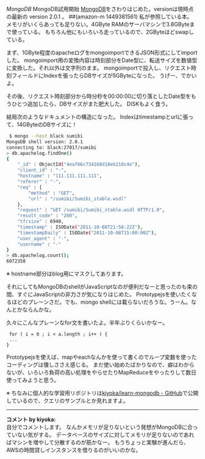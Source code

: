 *MongoDB* MongoDB試用開始
[MongoDB](http://www.mongodb.org/)をさわりはじめた。versionは現時点の最新の version 2.0.1 。
##(amazon-m 1449381561) 私が参照している本。
メモリがいくらあっても足りない。4GByte RAMのサーバマシンで3.8GByteまで使っている。
もちろん他にもいろいろ走っているので、2GByteほどswapしている。

まず、1GByte程度のapacheログをmongoimportできるJSON形式にしてimportした。
mongoimport用の変換内容は時刻部分をDate型に、転送サイズを数値型に変換した。それ以外は文字列のまま。
mongoimportで投入し、リクエスト時刻フィールドにIndexを張ったらDBサイズが5GByteになった。
うげー、でかいよ。

その後、リクエスト時刻部分から時分秒を00:00:00に切り落としたDate型をもうひとつ追加したら、DBサイズがまた肥大した。
DISKもよく食う。

結局次のようなドキュメントの構造になった。
Indexはtimestampとurlに張って、14GByteのDBサイズに！

```bash
 $ mongo --host black sumibi
MongoDB shell version: 2.0.1
connecting to: black:27017/sumibi
> db.apachelog.findOne()
{
	"_id" : ObjectId("4eaf66c734168d18eb210c4e"),
	"client_id" : "-",
	"hostname" : "111.111.111.111",
	"referer" : "-",
	"req" : {
		"method" : "GET",
		"url" : "/sumibi/Sumibi_stable.wsdl"
	},
	"request" : "GET /sumibi/Sumibi_stable.wsdl HTTP/1.0",
	"result_code" : "200",
	"tfrsize" : 6940,
	"timestamp" : ISODate("2011-10-08T21:56:22Z"),
	"timestampDaily" : ISODate("2011-10-08T15:00:00Z"),
	"user_agent" : "-",
	"username" : "-"
}
> db.apachelog.count();
6072350
```
 ※ hostname部分はblog用にマスクしてあります。

それにしてもMongoDBのshellがJavaScriptなのが便利だなーと思ったのも束の間、すぐにJavaScriptの非力さが気になりはじめた。
Prototypejsを使いたくなるほどのプレーンさだ。でも、mongo shellには載らないだろうな。うーん。なんとかならんかな。

久々にこんなプレーンなfor文を書いたよ。半年ぶりくらいかなー。
```
 for ( i = 0 ; i < a.length ; i++ ) {
 ...
}
```

Prototypejsを使えば、mapやeachなんかを使って書くのでループ変数を使ったコーディングは懐しささえ感じる。
まだ使い始めたばかりなので、癖はわからないが、いろいろ負荷の高い処理をやらせたりMapReduceをやったりして数日使ってみようと思う。

※ ちなみに個人的な学習用リポジトリは[kiyoka/learn-mongodb - GitHub](http://github.com/kiyoka/learn-mongodb)で公開しているので、クエリのサンプルとか見れますよ。



---

**コメント by kiyoka:**  
自分でコメントします。
なんかメモリが足りないという発想がMongoDBに合っていない気がする。
データベースのサイズに対してメモリが足りないのであればマシンを増やして分散するのが筋かなー。
もうちょっと実験が進んだら、AWSの時間貸しインスタンスを借りるのがいいのかな。
